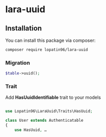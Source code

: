 # lara-uuid

## Installation

You can install this package via composer:

```bash
composer require lopatin96/lara-uuid
```

### Migration
```php
$table->uuid();
```

### Trait
Add **HasUuidIdentifiable** trait to your models

```php

use Lopatin96\LaraUuid\Traits\HasUuid;

class User extends Authenticatable
{
    use HasUuid, …
```